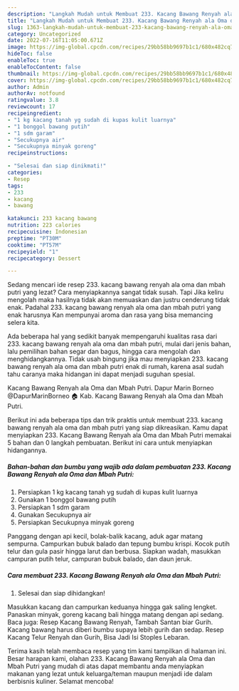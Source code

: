 ```yaml
---
description: "Langkah Mudah untuk Membuat 233. Kacang Bawang Renyah ala Oma dan Mbah Putri{ yang Enak,  Menu Buat lebaran"
title: "Langkah Mudah untuk Membuat 233. Kacang Bawang Renyah ala Oma dan Mbah Putri{ yang Enak,  Menu Buat lebaran"
slug: 1363-langkah-mudah-untuk-membuat-233-kacang-bawang-renyah-ala-oma-dan-mbah-putri-yang-enak-menu-buat-lebaran
category: Uncategorized
date: 2022-07-16T11:05:00.671Z
image: https://img-global.cpcdn.com/recipes/29bb58bb9697b1c1/680x482cq70/233-kacang-bawang-renyah-ala-oma-dan-mbah-putri-foto-resep-utama.jpg
hideToc: false
enableToc: true
enableTocContent: false
thumbnail: https://img-global.cpcdn.com/recipes/29bb58bb9697b1c1/680x482cq70/233-kacang-bawang-renyah-ala-oma-dan-mbah-putri-foto-resep-utama.jpg
cover: https://img-global.cpcdn.com/recipes/29bb58bb9697b1c1/680x482cq70/233-kacang-bawang-renyah-ala-oma-dan-mbah-putri-foto-resep-utama.jpg
author: Admin
authorAv: notfound
ratingvalue: 3.8
reviewcount: 17
recipeingredient:
- "1 kg kacang tanah yg sudah di kupas kulit luarnya"
- "1 bonggol bawang putih"
- "1 sdm garam"
- "Secukupnya air"
- "Secukupnya minyak goreng"
recipeinstructions:

- "Selesai dan siap dinikmati!"
categories:
- Resep
tags:
- 233
- kacang
- bawang

katakunci: 233 kacang bawang 
nutrition: 223 calories
recipecuisine: Indonesian
preptime: "PT30M"
cooktime: "PT57M"
recipeyield: "1"
recipecategory: Dessert

---
```



Sedang mencari ide resep 233. kacang bawang renyah ala oma dan mbah putri yang lezat? Cara menyiapkannya sangat tidak susah. Tapi Jika keliru mengolah maka hasilnya tidak akan memuaskan dan justru cenderung tidak enak. Padahal 233. kacang bawang renyah ala oma dan mbah putri yang enak harusnya Kan mempunyai aroma dan rasa yang bisa memancing selera kita.


Ada beberapa hal yang sedikit banyak mempengaruhi kualitas rasa dari 233. kacang bawang renyah ala oma dan mbah putri, mulai dari jenis bahan, lalu pemilihan bahan segar dan bagus, hingga cara mengolah dan menghidangkannya. Tidak usah bingung jika mau menyiapkan 233. kacang bawang renyah ala oma dan mbah putri enak di rumah, karena asal sudah tahu caranya maka hidangan ini dapat menjadi suguhan spesial.

Kacang Bawang Renyah ala Oma dan Mbah Putri. Dapur Marin Borneo @DapurMarinBorneo 🏠 Kab. Kacang Bawang Renyah ala Oma dan Mbah Putri.


Berikut ini ada beberapa tips dan trik praktis untuk membuat 233. kacang bawang renyah ala oma dan mbah putri yang siap dikreasikan. Kamu dapat menyiapkan 233. Kacang Bawang Renyah ala Oma dan Mbah Putri memakai 5 bahan dan 0 langkah pembuatan. Berikut ini cara untuk menyiapkan hidangannya.

<!--inarticleads1-->

##### Bahan-bahan dan bumbu yang wajib ada dalam pembuatan 233. Kacang Bawang Renyah ala Oma dan Mbah Putri:

1. Persiapkan 1 kg kacang tanah yg sudah di kupas kulit luarnya
1. Gunakan 1 bonggol bawang putih
1. Persiapkan 1 sdm garam
1. Gunakan Secukupnya air
1. Persiapkan Secukupnya minyak goreng


Panggang dengan api kecil, bolak-balik kacang, aduk agar matang sempurna. Campurkan bubuk balado dan tepung bumbu krispi. Kocok putih telur dan gula pasir hingga larut dan berbusa. Siapkan wadah, masukkan campuran putih telur, campuran bubuk balado, dan daun jeruk. 

<!--inarticleads2-->

##### Cara membuat 233. Kacang Bawang Renyah ala Oma dan Mbah Putri:


1. Selesai dan siap dihidangkan!

Masukkan kacang dan campurkan keduanya hingga gak saling lengket. Panaskan minyak, goreng kacang bali hingga matang dengan api sedang. Baca juga: Resep Kacang Bawang Renyah, Tambah Santan biar Gurih. Kacang bawang harus diberi bumbu supaya lebih gurih dan sedap. Resep Kacang Telur Renyah dan Gurih, Bisa Jadi Isi Stoples Lebaran. 

Terima kasih telah membaca resep yang tim kami tampilkan di halaman ini. Besar harapan kami, olahan 233. Kacang Bawang Renyah ala Oma dan Mbah Putri yang mudah di atas dapat membantu anda menyiapkan makanan yang lezat untuk keluarga/teman maupun menjadi ide dalam berbisnis kuliner. Selamat mencoba!
